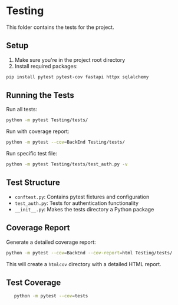 # Testing

This folder contains the tests for the project.

## Setup

1. Make sure you're in the project root directory
2. Install required packages:
```bash
pip install pytest pytest-cov fastapi httpx sqlalchemy
```

## Running the Tests

Run all tests:
```bash
python -m pytest Testing/tests/
```

Run with coverage report:
```bash
python -m pytest --cov=BackEnd Testing/tests/
```

Run specific test file:
```bash
python -m pytest Testing/tests/test_auth.py -v
```

## Test Structure

- `conftest.py`: Contains pytest fixtures and configuration
- `test_auth.py`: Tests for authentication functionality
- `__init__.py`: Makes the tests directory a Python package

## Coverage Report

Generate a detailed coverage report:
```bash
python -m pytest --cov=BackEnd --cov-report=html Testing/tests/
```

This will create a `htmlcov` directory with a detailed HTML report.

## Test Coverage

```bash
   python -m pytest --cov=tests

